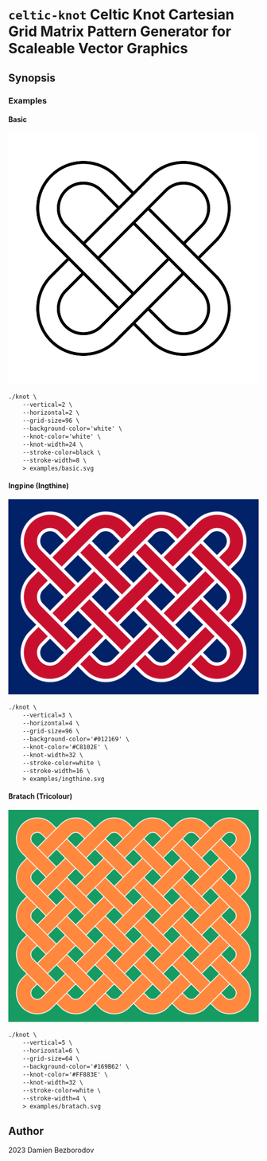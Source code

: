 # `celtic-knot` Celtic Knot Cartesian Grid Matrix Pattern Generator for Scaleable Vector Graphics

## Synopsis

### Examples

#### Basic

![Basic knot](https://raw.githubusercontent.com/bezborodow/celtic-knot/main/examples/basic.svg)

```
./knot \
    --vertical=2 \
    --horizontal=2 \
    --grid-size=96 \
    --background-color='white' \
    --knot-color='white' \
    --knot-width=24 \
    --stroke-color=black \
    --stroke-width=8 \
    > examples/basic.svg
```

#### Ingƿine (Ingthine)

![Ingƿine knot](https://raw.githubusercontent.com/bezborodow/celtic-knot/main/examples/ingthine.svg)

```
./knot \
    --vertical=3 \
    --horizontal=4 \
    --grid-size=96 \
    --background-color='#012169' \
    --knot-color='#C8102E' \
    --knot-width=32 \
    --stroke-color=white \
    --stroke-width=16 \
    > examples/ingthine.svg
```

#### Bratach (Tricolour)

![Bratach knot](https://raw.githubusercontent.com/bezborodow/celtic-knot/main/examples/bratach.svg)

```
./knot \
    --vertical=5 \
    --horizontal=6 \
    --grid-size=64 \
    --background-color='#169B62' \
    --knot-color='#FF883E' \
    --knot-width=32 \
    --stroke-color=white \
    --stroke-width=4 \
    > examples/bratach.svg
```

## Author

2023 Damien Bezborodov

